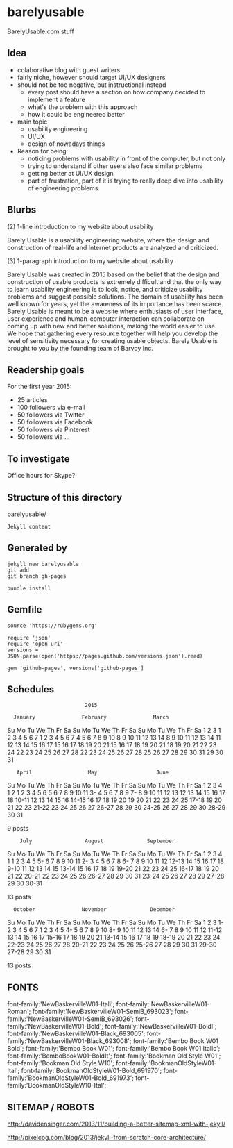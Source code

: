 # barelyusable
BarelyUsable.com stuff

Idea
----
- colaborative blog with guest writers
- fairly niche, however should target UI/UX designers
- should not be too negative, but instructional instead
  - every post should have a section on how company decided
    to implement a feature
  - what's the problem with this approach
  - how it could be engineered better
- main topic
  - usability engineering
  - UI/UX
  - design of nowadays things
- Reason for being:
  - noticing problems with usability in front of the computer, but not only
  - trying to understand if other users also face similar problems
  - getting better at UI/UX design
  - part of frustration, part of it is trying to really deep dive into usability of engineering problems.


Blurbs
------

(2) 1-line introduction to my website about usability 

Barely Usable is a usability engineering website, where the design and
construction of real-life and Internet products are analyzed and criticized.

(3) 1-paragraph introduction to my website about usability

Barely Usable was created in 2015 based on the belief that the design and construction of usable products is extremely difficult and that the only way to learn usability engineering is to look, notice, and criticize usability problems and suggest possible solutions. The domain of usability has been well known for years, yet the awareness of its importance has been scarce.  Barely Usable is meant to be a website where enthusiasts of user interface, user experience and human-computer interaction can collaborate on coming up with new and better solutions, making the world easier to use. We hope that gathering every resource together will help you develop the level of sensitivity necessary for creating usable objects. Barely Usable is brought to you by the founding team of Barvoy Inc.  

Readership goals
----------------

For the first year 2015:
- 25 articles
- 100 followers via e-mail
- 50 followers via Twitter
- 50 followers via Facebook
- 50 followers via Pinterest
- 50 followers via ...

To investigate
--------------
Office hours for Skype?

Structure of this directory
---------------------------

barelyusable/
	
	Jekyll content

Generated by
--------------

	jekyll new barelyusable
	git add
	git branch gh-pages

	bundle install

Gemfile
-------
	source 'https://rubygems.org'

	require 'json'
	require 'open-uri'
	versions = JSON.parse(open('https://pages.github.com/versions.json').read)

	gem 'github-pages', versions['github-pages']


Schedules
---------

                             2015

      January               February               March
Su Mo Tu We Th Fr Sa  Su Mo Tu We Th Fr Sa  Su Mo Tu We Th Fr Sa
             1  2  3   1  2  3  4  5  6  7   1  2  3  4  5  6  7
 4  5  6  7  8  9 10   8  9 10 11 12 13 14   8  9 10 11 12 13 14
11 12 13 14 15 16 17  15 16 17 18 19 20 21  15 16 17 18 19 20 21
18 19 20 21 22 23 24  22 23 24 25 26 27 28  22 23 24 25 26 27 28
25 26 27 28 29 30 31                        29 30 31
                                            
       April                  May                   June
Su Mo Tu We Th Fr Sa  Su Mo Tu We Th Fr Sa  Su Mo Tu We Th Fr Sa
          1  2  3  4                  1  2      1  2  3  4  5  6
 5  6  7  8  9 10 11   3- 4  5  6  7  8  9   7- 8  9 10 11 12 13
12 13 14 15 16 17 18  10-11 12 13 14 15 16  14-15 16 17 18 19 20
19 20 21 22 23 24 25  17-18 19 20 21 22 23  21-22 23 24 25 26 27
26-27 28 29 30        24-25 26 27 28 29 30  28-29 30
                      31                    

9 posts

        July                 August              September
Su Mo Tu We Th Fr Sa  Su Mo Tu We Th Fr Sa  Su Mo Tu We Th Fr Sa
          1  2  3  4                     1         1  2  3  4  5
 5- 6  7  8  9 10 11   2- 3  4  5  6  7  8   6- 7  8  9 10 11 12
12-13 14 15 16 17 18   9-10 11 12 13 14 15  13-14 15 16 17 18 19
19-20 21 22 23 24 25  16-17 18 19 20 21 22  20-21 22 23 24 25 26
26-27 28 29 30 31     23-24 25 26 27 28 29  27-28 29 30
                      30-31

13 posts

      October               November              December
Su Mo Tu We Th Fr Sa  Su Mo Tu We Th Fr Sa  Su Mo Tu We Th Fr Sa
             1  2  3   1- 2  3  4  5  6  7         1  2  3  4  5
 4- 5  6  7  8  9 10   8- 9 10 11 12 13 14   6- 7  8  9 10 11 12
11-12 13 14 15 16 17  15-16 17 18 19 20 21  13-14 15 16 17 18 19
18-19 20 21 22 23 24  22-23 24 25 26 27 28  20-21 22 23 24 25 26
25-26 27 28 29 30 31  29-30                 27-28 29 30 31

13 posts


FONTS
-----
font-family:'NewBaskervilleW01-Itali';
font-family:'NewBaskervilleW01-Roman';
font-family:'NewBaskervilleW01-SemiB_693023';
font-family:'NewBaskervilleW01-SemiB_693026';
font-family:'NewBaskervilleW01-Bold';
font-family:'NewBaskervilleW01-BoldI';
font-family:'NewBaskervilleW01-Black_693005';
font-family:'NewBaskervilleW01-Black_693008';
font-family:'Bembo Book W01 Bold';
font-family:'Bembo Book W01';
font-family:'Bembo Book W01 Italic';
font-family:'BemboBookW01-BoldIt';
font-family:'Bookman Old Style W01';
font-family:'Bookman Old Style W10';
font-family:'BookmanOldStyleW01-Ital';
font-family:'BookmanOldStyleW01-Bold_691970';
font-family:'BookmanOldStyleW01-Bold_691973';
font-family:'BookmanOldStyleW10-Ital';

SITEMAP / ROBOTS
----------------
http://davidensinger.com/2013/11/building-a-better-sitemap-xml-with-jekyll/

http://pixelcog.com/blog/2013/jekyll-from-scratch-core-architecture/

